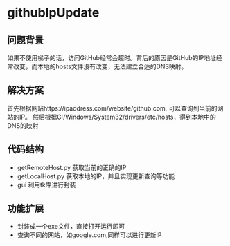 # githubIpUpdate
## 问题背景
如果不使用梯子的话，访问GitHub经常会超时。背后的原因是GitHub的IP地址经常改变，而本地的hosts文件没有改变，无法建立合适的DNS映射。
## 解决方案
首先根据网站https://ipaddress.com/website/github.com, 可以查询到当前的网站的IP。
然后根据C:/Windows/System32/drivers/etc/hosts，得到本地中的DNS的映射
## 代码结构
- getRemoteHost.py 获取当前的正确的IP
- getLocalHost.py 获取本地的IP，并且实现更新查询等功能
- gui 利用tk库进行封装
## 功能扩展
- 封装成一个exe文件，直接打开运行即可
- 查询不同的网站，如google.com,同样可以进行更新IP
